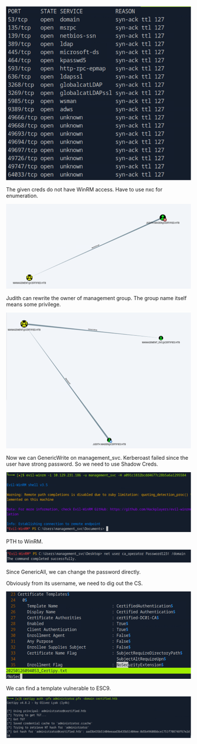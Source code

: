 ![image-20250126153345128](./assets/image-20250126153345128.png)

The given creds do not have WinRM access. Have to use nxc for enumeration.

![image-20250126153848692](./assets/image-20250126153848692.png)

Judith can rewrite the owner of management group. The group name itself means some privilege.

 ![image-20250126155055867](./assets/image-20250126155055867.png)

Now we can GenericWrite on management_svc. Kerberoast failed since the user have strong password. So we need to use Shadow Creds.

![image-20250126162640065](./assets/image-20250126162640065.png)

PTH to WinRM.

![image-20250126163239491](./assets/image-20250126163239491.png)

Since GenericAll, we can change the password directly.

Obviously from its username, we need to dig out the CS.

![image-20250126164309328](./assets/image-20250126164309328.png)

We can find a template vulnerable to ESC9.

![image-20250126165311527](./assets/image-20250126165311527.png)

